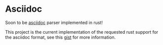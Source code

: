 # Asciidoc

Soon to be [asciidoc](https://docs.asciidoctor.org/asciidoc/latest/syntax-quick-reference/) parser implemented in rust!

This project is the current implementation of the requested rust support for the asciidoc format, see this [gist](https://gist.github.com/jamesmunns/06f70b68bde8e1394b79e936a8599718) for more information.
